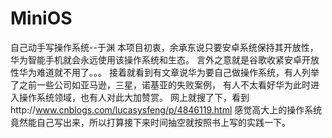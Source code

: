 # MiniOS
自己动手写操作系统--于渊
本项目初衷，余承东说只要安卓系统保持其开放性，华为智能手机就会永远使用该操作系统和生态。
言外之意就是谷歌收紧安卓开放性华为难道就不用了。。。
接着就看到有文章说华为要自己做操作系统，有人列举了之前一些公司如亚马逊，三星，诺基亚的失败案例，
有人不太看好华为此时进入操作系统领域，也有人对此大加赞赏。
网上就搜了下，看到http://www.cnblogs.com/lucasysfeng/p/4846119.html 
感觉高大上的操作系统竟然能自己写出来，所以打算接下来时间抽空就按照书上写的实践一下。
